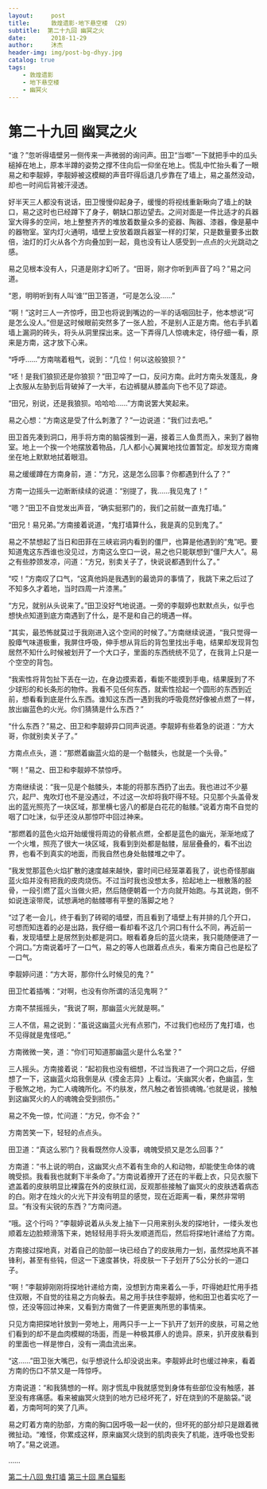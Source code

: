 ```yaml
---
layout:     post
title:      敦煌遗影·地下悬空楼 （29）
subtitle:  第二十九回 幽冥之火
date:       2018-11-29
author:     沐杰
header-img: img/post-bg-dhyy.jpg
catalog: true
tags:
    - 敦煌遗影
    - 地下悬空楼
    - 幽冥火
---
```

# 第二十九回 幽冥之火

“谁？”忽听得墙壁另一侧传来一声微弱的询问声。田卫“当啷”一下就把手中的瓜头槌掉在地上，原本半蹲的姿势之撑不住向后一仰坐在地上。慌乱中忙抬头看了一眼易之和李靓婷，李靓婷被这模糊的声音吓得后退几步靠在了墙上，易之虽然没动，却也一时间后背被汗浸透。

好半天三人都没有说话，田卫慢慢仰起身子，缓慢的将视线重新瞅向了墙上的缺口，易之这时也已经蹲下了身子，朝缺口那边望去。之间对面是一件比适才的兵器室大得多的空间，地上整整齐齐的堆放着数量众多的瓷器、陶器、漆器，像是墓中的器物室。室内灯火通明，墙壁上安放着跟兵器室一样的灯架，只是数量要多出数倍，油灯的灯火从各个方向叠加到一起，竟也没有让人感受到一点点的火光跳动之感。

易之见根本没有人，只道是刚才幻听了。“田哥，刚才你听到声音了吗？”易之问道。

“恩，明明听到有人叫‘谁’”田卫答道，“可是怎么没……”

“啊！”这时三人一齐惊呼，田卫也将说到嘴边的一半的话咽回肚子，他本想说“可是怎么没人。”但是这时候眼前突然多了一张人脸，不是别人正是方南。他右手扒着墙上漏洞的砖头，将头从洞里探出来。这一下弄得几人惊魂未定，待仔细一看，原来是方南，这才放下心来。

“呼呼……”方南喘着粗气，说到：“几位！何以这般狼狈？”

“呸！是我们狼狈还是你狼狈？”田卫啐了一口，反问方南。此时方南头发蓬乱，身上衣服从左胁到后背破掉了一大半，右边裤腿从膝盖向下也不见了踪迹。

“田兄，别说，还是我狼狈。哈哈哈……”方南说罢大笑起来。

易之心想：“方南这是受了什么刺激了？”一边说道：“我们过去吧。”

田卫首先凑到洞口，用手将方南的脑袋推到一遍，接着三人鱼贯而入，来到了器物室。地上一个挨一个地摆放着物品，几人都小心翼翼地找位置暂定。却发现方南瘫坐在地上默默地拭着眼泪。

易之缓缓蹲在方南身前，道：“方兄，这是怎么回事？你都遇到什么了？”

方南一边摇头一边断断续续的说道：“别提了，我……我见鬼了！”

“嗯？”田卫不自觉发出声音，“确实挺邪门的，我们之前就一直鬼打墙。”

“田兄！易兄弟。”方南接着说道，“鬼打墙算什么，我是真的见到鬼了。”

易之不禁想起了当日和田菲在三峡岩洞内看到的僵尸，也算是他遇到的“鬼”吧。要知道鬼这东西谁也没见过，方南这么空口一说，易之也只能联想到“僵尸大人”。易之有些脖颈发凉，问道：“方兄，别卖关子了，快说说都遇到什么了。”

“哎！”方南叹了口气，“这真他妈是我遇到的最诡异的事情了，我跳下来之后过了不知多久才着地，当时四周一片漆黑。”

“方兄，就别从头说来了。”田卫没好气地说道。一旁的李靓婷也默默点头，似乎也想快点知道到底方南遇到了什么，是不是和自己的境遇一样。

“其实，最恐怖就莫过于我刚进入这个空间的时候了。”方南继续说道，“我只觉得一股瘴气味道极重，我屏住呼吸，伸手想从背后的背包里找出手电，结果却发现背包居然不知什么时候被划开了一个大口子，里面的东西统统不见了，在我背上只是一个空空的背包。

“我索性将背包扯下丢在一边，在身边摸索着，看能不能摸到手电，结果膜到了不少球形的和长条形的物件。我看不见任何东西，就索性拾起一个圆形的东西到近前，想看看到底是什么东西。谁知这东西一遇到我的呼吸竟然好像被点燃了一样，放出幽蓝色的火光。你们猜猜是什么东西？”

“什么东西？”易之、田卫和李靓婷异口同声说道。李靓婷有些着急的说道：“方大哥，你就别卖关子了。”

方南点点头，道：“那燃着幽蓝火焰的是一个骷髅头，也就是一个头骨。”

“啊！”易之、田卫和李靓婷不禁惊呼。

方南继续说：“我一见是个骷髅头，本能的将那东西扔了出去。我也进过不少墓穴，起尸、鬼吹灯也不是没遇过，不过这一次却将我吓得不轻。只见那个头盖骨发出的蓝光照亮了一块区域，那里横七竖八的都是白花花的骷髅。”说着方南不自觉的咽了口吐沫，似乎还没从那惊吓中回过神来。

“那燃着的蓝色火焰开始缓慢将周边的骨骸点燃，全都是蓝色的幽光，渐渐地成了一个火堆，照亮了很大一块区域，我看到到处都是骷髅，层层叠叠的，看不出边界，也看不到真实的地面，而我自然也身处骷髅堆之中了。

“我发觉那蓝色火焰扩散的速度越来越快，霎时间已经笼罩着我了，说也奇怪那幽蓝火焰并没有把我的皮肉烧伤。不过当时我也没想太多，拾起地上一根散落的胫骨，一段引燃了蓝火当做火把，然后随便朝着一个方向就开始跑。与其说跑，倒不如说连滚带爬，试想满地的骷髅哪有平整的落脚之地？

“过了老一会儿，终于看到了砖砌的墙壁，而且看到了墙壁上有并排的几个开口，可想而知连着的必是出路，我仔细一看却看不这几个洞口有什么不同，再近前一看，发现墙壁上是居然到处都是洞口。眼看着身后的蓝火烧来，我只能随便进了一个洞口。”方南说着吁了一口气，易之的等人也跟着点点头，看来方南自己也是松了一口气。

李靓婷问道：“方大哥，那你什么时候见的鬼？”

田卫忙着插嘴：“对啊，也没有你所谓的活见鬼啊？”

方南不禁摇摇头，“我说了啊，那幽蓝火光就是啊。”

三人不信，易之说到：“虽说这幽蓝火光有点邪门，不过我们也经历了鬼打墙，也不见得就是鬼怪吧。”

方南微微一笑，道：“你们可知道那幽蓝火是什么名堂？”

三人摇头。方南接着说：“起初我也没有细想，不过当我进了一个洞口之后，仔细想了一下，这幽蓝火焰我倒是从《摸金志异》上看过。‘夫幽冥火者，色幽蓝，生于极煞之地，为亡人魂魄所化。不灼肤发，然凡触之者皆损魂魄。’也就是说，接触到这幽冥火的人的魂魄会受到损伤。”

易之不免一惊，忙问道：“方兄，你不会？”

方南苦笑一下，轻轻的点点头。

田卫道：“真这么邪门？我看既然你人没事，魂魄受损又是怎么回事？”

方南道：“书上说的明白，这幽冥火点不着有生命的人和动物，却能使生命体的魂魄受损。我看我也就剩下半条命了。”方南说着撩开了还在的半截上衣，只见衣服下遮盖着的皮肤明显比裸露在外的皮肤红润，反观那些接触了幽冥火的皮肤透着病态的白。刚才在烛火的火光下并没有明显的感觉，现在近距离一看，果然非常明显。“有没有尖锐的东西？”方南问道。

“哦。这个行吗？”李靓婷说着从头发上抽下一只用来别头发的探地针，一缕头发也顺着左边脸颊滑落下来，她轻轻用手将头发顺道而后，然后将探地针递给了方南。

方南接过探地真，对着自己的肋部一块已经白了的皮肤用力一划，虽然探地真不甚锋利，甚至有些钝，但这一下速度甚快，将皮肤一下子划开了5公分长的一道口子。

“啊！”李靓婷刚刚将探地针递给方南，没想到方南来着么一手，吓得她赶忙用手捂住双眼，不自觉的往易之方向躲去。易之用手扶住李靓婷，他和田卫也着实吃了一惊，还没等回过神来，又看到方南做了一件更匪夷所思的事情来。

只见方南把探地针放到一旁地上，用两只手一上一下扒开了划开的皮肤，可易之他们看到的却不是血肉模糊的场面，而是一种极其瘆人的诡异。原来，扒开皮肤看到的里面也一样是惨白，没有一滴血流出来。

“这……”田卫张大嘴巴，似乎想说什么却没说出来。李靓婷此时也缓过神来，看着方南的伤口不禁又是一阵惊呼。

方南说道：“和我猜想的一样。刚才慌乱中我就感觉到身体有些部位没有触感，甚至没有疼痛感。看来被幽冥火烧到的地方已经坏死了，好在烧到的不是脑袋。”说着，方南呵呵的笑了几声。

易之盯着方南的肋部，方南的胸口因呼吸一起一伏的，但坏死的部分却只是跟着微微扯动。“难怪，你累成这样，原来幽冥火烧到的肌肉丧失了机能，连呼吸也受影响了。”易之说道。

……

[第二十八回 鬼打墙](http://www.jianshu.com/p/257c899fcd13)
[第三十回 黑白猫影](http://www.jianshu.com/p/1e69a82898ca)

